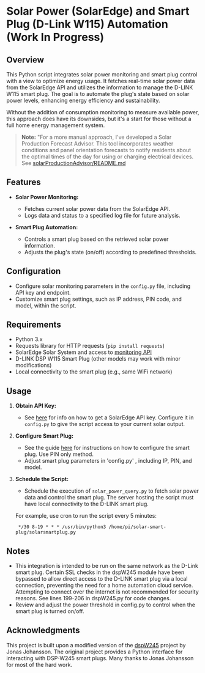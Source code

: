 # Solar Power (SolarEdge) and Smart Plug (D-Link W115) Automation (Work In Progress)

## Overview

This Python script integrates solar power monitoring and smart plug control with a view to optimize energy usage. It fetches real-time solar power data from the SolarEdge API and utilizes the information to manage the D-LINK W115 smart plug. The goal is to automate the plug's state based on solar power levels, enhancing energy efficiency and sustainability.  

Without the addition of consumption monitoring to measure available power, this approach does have its downsides, but it's a start for those without a full home energy management system.


> **Note:**
> "For a more manual approach, I've developed a Solar Production Forecast Advisor. This tool incorporates weather conditions and panel orientation forecasts to notify residents about the optimal times of the day for using or charging electrical devices. See [solarProductionAdvisor/README.md](solarProductionAdvisor/README.md)

## Features

- **Solar Power Monitoring:**
  - Fetches current solar power data from the SolarEdge API.
  - Logs data and status to a specified log file for future analysis.

- **Smart Plug Automation:**
  - Controls a smart plug based on the retrieved solar power information.
  - Adjusts the plug's state (on/off) according to predefined thresholds.

## Configuration

- Configure solar monitoring parameters in the `config.py` file, including API key and endpoint.
- Customize smart plug settings, such as IP address, PIN code, and model, within the script.

## Requirements

- Python 3.x
- Requests library for HTTP requests (`pip install requests`)
- SolarEdge Solar System and access to [monitoring API](https://developers.solaredge.com/docs/monitoring/e9nwvc91l1jf5-getting-started-with-monitoring-api)
- D-LINK DSP W115 Smart Plug (other models may work with minor modifications)
- Local connectivity to the smart plug (e.g., same WiFi network)

## Usage

1. **Obtain API Key:**
   - See [here](https://www.suntribetrading.com/how-to/get-solaredge-api-siteid-and-key) for info on how to get a SolarEdge API key. Configure it in `config.py` to give the script access to your current solar output.

2. **Configure Smart Plug:**
   - See the guide [here](https://github.com/jonassjoh/dspW245) for instructions on how to configure the smart plug. Use PIN only method.
   - Adjust smart plug parameters in 'config.py' , including IP, PIN, and model.

3. **Schedule the Script:**
   - Schedule the execution of `solar_power_query.py` to fetch solar power data and control the smart plug. The server hosting the script must have local connectivity to the D-LINK smart plug.

   For example, use cron to run the script every 5 minutes:
   ```
    */30 8-19 * * * /usr/bin/python3 /home/pi/solar-smart-plug/solarsmartplug.py
   ```

## Notes

- This integration is intended to be run on the same network as the D-Link smart plug. Certain SSL checks in the dspW245 module have been bypassed to allow direct access to the D-LINK smart plug via a local connection, preventing the need for a home automation cloud service. Attempting to connect over the internet is not recommended for security reasons. See lines 199-206 in dspW245.py for code changes.
- Review and adjust the power threshold in config.py to control when the smart plug is turned on/off.


## Acknowledgments

This project is built upon a modified version of the [dspW245](https://github.com/jonassjoh/dspW245) project by Jonas Johansson. The original project provides a Python interface for interacting with DSP-W245 smart plugs. Many thanks to Jonas Johansson for most of the hard work.
